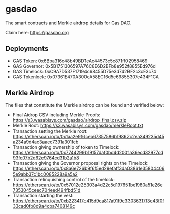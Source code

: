 # gasdao

The smart contracts and Merkle airdrop details for Gas DAO.

Claim here: https://gasdao.org

## Deployments
* GAS Token: 0x6Bba316c48b49BD1eAc44573c5c871ff02958469
* GAS Governor: 0x5B1751306597A76C8E6D2BFb8e952f8855Ed976d
* GAS Timelock: 0xC9A7D537F17194c68455D75e3d742BF2c3cE3c74
* GAS Tokenlock: 0x07361E470A300cA58EC16d5e69855307e434F1CA

## Merkle Airdrop

The files that constitute the Merkle airdrop can be found and verified below:
* Final Aidrop CSV including Merkle Proofs: https://s3.wasabisys.com/gasdao/airdrop_final.csv.zip
* Merkle Root: https://s3.wasabisys.com/gasdao/merkleRoot.txt
* Transaction setting the Merkle root: https://etherscan.io/tx/0x1aa2e9f6ceb67357586b19862c2ea349235d45a234a9d4ac3aaec7391a301fcb
* Transaction giving ownership of token to Timelock: https://etherscan.io/tx/0x7744299b19157daf0bd4d2001a36ecd32977cd93fc07b2d62e9764cd31b2a1b8
* Transaction giving the Governor proposal rights on the Timelock: https://etherscan.io/tx/0x8a6e726b9f6f5ed29efaff3da03861e358044065e9abb37c1bc0085228a9a5a2
* Transaction relinquishing control of the timelock: https://etherscan.io/tx/0x57012e25303a4d22c5d197651be1980a51e26e7353045ceec704eed494fbd51d
* Transaction starting the vest: https://etherscan.io/tx/0xb223417c415d9ca817a91f9e33036317f3e43f0f33cad0fb8d9a4cba7408149c
